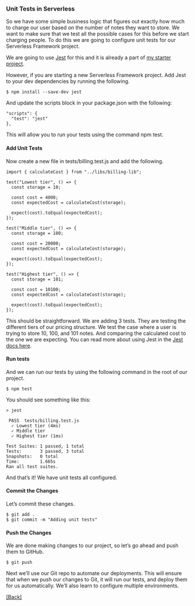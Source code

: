 ### **Unit Tests in Serverless**
So we have some simple business logic that figures out exactly how much to charge our user based on the number of notes they want to store. We want to make sure that we test all the possible cases for this before we start charging people. To do this we are going to configure unit tests for our Serverless Framework project.

We are going to use [Jest](https://facebook.github.io/jest/) for this and it is already a part of [my starter project](https://github.com/jspHansen/serverless-react-aws/tree/master/serverless-nodejs-starter).

However, if you are starting a new Serverless Framework project. Add Jest to your dev dependencies by running the following.

```
$ npm install --save-dev jest
```

And update the scripts block in your package.json with the following:

```
"scripts": {
  "test": "jest"
},
```

This will allow you to run your tests using the command npm test.

#### Add Unit Tests
Now create a new file in tests/billing.test.js and add the following.

```
import { calculateCost } from "../libs/billing-lib";

test("Lowest tier", () => {
  const storage = 10;

  const cost = 4000;
  const expectedCost = calculateCost(storage);

  expect(cost).toEqual(expectedCost);
});

test("Middle tier", () => {
  const storage = 100;

  const cost = 20000;
  const expectedCost = calculateCost(storage);

  expect(cost).toEqual(expectedCost);
});

test("Highest tier", () => {
  const storage = 101;

  const cost = 10100;
  const expectedCost = calculateCost(storage);

  expect(cost).toEqual(expectedCost);
});
```

This should be straightforward. We are adding 3 tests. They are testing the different tiers of our pricing structure. We test the case where a user is trying to store 10, 100, and 101 notes. And comparing the calculated cost to the one we are expecting. You can read more about using Jest in the [Jest docs here](https://facebook.github.io/jest/docs/en/getting-started.html).

#### Run tests
And we can run our tests by using the following command in the root of our project.

```
$ npm test
```

You should see something like this:

```
> jest

 PASS  tests/billing.test.js
  ✓ Lowest tier (4ms)
  ✓ Middle tier
  ✓ Highest tier (1ms)

Test Suites: 1 passed, 1 total
Tests:       3 passed, 3 total
Snapshots:   0 total
Time:        1.665s
Ran all test suites.
```

And that’s it! We have unit tests all configured.

#### Commit the Changes
Let’s commit these changes.

```
$ git add .
$ git commit -m "Adding unit tests"
```

#### Push the Changes
We are done making changes to our project, so let’s go ahead and push them to GitHub.

```
$ git push
```

Next we’ll use our Git repo to automate our deployments. This will ensure that when we push our changes to Git, it will run our tests, and deploy them for us automatically. We’ll also learn to configure multiple environments.


[[Back]](https://github.com/jspHansen/serverless-react-aws)
